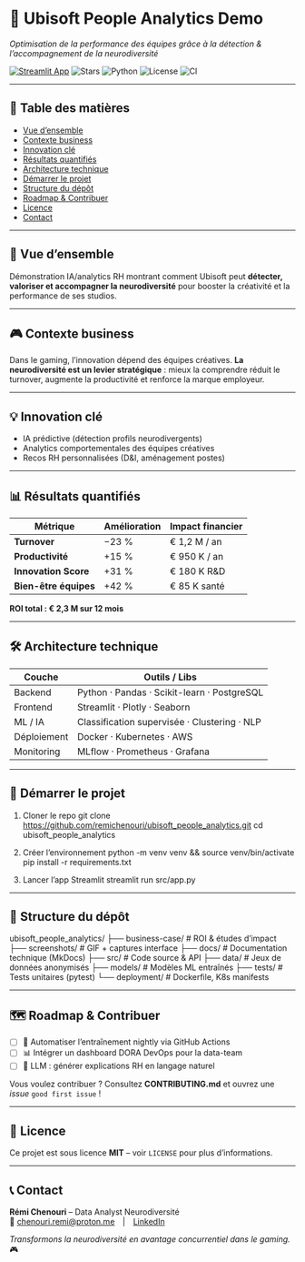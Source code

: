 <!-- ───────────────────────────────────────── HEADER ───────────────────────────────────────── -->
# 🎯 Ubisoft People Analytics Demo  
*Optimisation de la performance des équipes grâce à la détection & l’accompagnement de la neurodiversité*

[![Streamlit App](https://static.streamlit.io/badges/streamlit_badge_black_white.svg)](https://ubisoftpeopleanalytics.streamlit.app/)
![Stars](https://img.shields.io/github/stars/remichenouri/ubisoft_people_analytics?style=social)
![Python](https://img.shields.io/badge/python-3.9%2B-blue.svg)
![License](https://img.shields.io/github/license/remichenouri/ubisoft_people_analytics?color=2dce89)
![CI](https://github.com/remichenouri/ubisoft_people_analytics/actions/workflows/ci.yml/badge.svg)

---

## 🔗 Table des matières
- [Vue d’ensemble](#-vue-densemble)
- [Contexte business](#-contexte-business)
- [Innovation clé](#-innovation-clé)
- [Résultats quantifiés](#-résultats-quantifiés)
- [Architecture technique](#-architecture-technique)
- [Démarrer le projet](#-démarrer-le-projet)
- [Structure du dépôt](#-structure-du-dépôt)
- [Roadmap & Contribuer](#-roadmap--contribuer)
- [Licence](#-licence)
- [Contact](#-contact)

---

## 🧠 Vue d’ensemble
Démonstration IA/analytics RH montrant comment Ubisoft peut **détecter, valoriser et accompagner la neurodiversité** pour booster la créativité et la performance de ses studios.

---

## 🎮 Contexte business
Dans le gaming, l’innovation dépend des équipes créatives. **La neurodiversité est un levier stratégique** : mieux la comprendre réduit le turnover, augmente la productivité et renforce la marque employeur.

---

## 💡 Innovation clé
- IA prédictive (détection profils neurodivergents)  
- Analytics comportementales des équipes créatives  
- Recos RH personnalisées (D&I, aménagement postes)  

---

## 📊 Résultats quantifiés

| Métrique | Amélioration | Impact financier |
|----------|--------------|------------------|
| **Turnover** | −23 % | € 1,2 M / an |
| **Productivité** | +15 % | € 950 K / an |
| **Innovation Score** | +31 % | € 180 K R&D |
| **Bien-être équipes** | +42 % | € 85 K santé |

**ROI total : € 2,3 M sur 12 mois**

---

## 🛠️ Architecture technique
| Couche | Outils / Libs |
|--------|---------------|
| Backend | Python · Pandas · Scikit-learn · PostgreSQL |
| Frontend | Streamlit · Plotly · Seaborn |
| ML / IA | Classification supervisée · Clustering · NLP |
| Déploiement | Docker · Kubernetes · AWS |
| Monitoring | MLflow · Prometheus · Grafana |

---

## 🚀 Démarrer le projet

1. Cloner le repo
git clone https://github.com/remichenouri/ubisoft_people_analytics.git
cd ubisoft_people_analytics

2. Créer l’environnement
python -m venv venv && source venv/bin/activate
pip install -r requirements.txt

3. Lancer l’app Streamlit
streamlit run src/app.py

---

## 📁 Structure du dépôt
ubisoft_people_analytics/
├── business-case/ # ROI & études d’impact
├── screenshots/ # GIF + captures interface
├── docs/ # Documentation technique (MkDocs)
├── src/ # Code source & API
├── data/ # Jeux de données anonymisés
├── models/ # Modèles ML entraînés
├── tests/ # Tests unitaires (pytest)
└── deployment/ # Dockerfile, K8s manifests

---

## 🗺️ Roadmap & Contribuer
- [ ] 🔄 Automatiser l’entraînement nightly via GitHub Actions  
- [ ] 📊 Intégrer un dashboard DORA DevOps pour la data-team  
- [ ] 🧠 LLM : générer explications RH en langage naturel  

Vous voulez contribuer ? Consultez **CONTRIBUTING.md** et ouvrez une *issue* `good first issue` !

---

## 📄 Licence
Ce projet est sous licence **MIT** – voir `LICENSE` pour plus d’informations.

---

## 📞 Contact
**Rémi Chenouri** – Data Analyst Neurodiversité  
📧 chenouri.remi@proton.me | [LinkedIn](https://linkedin.com/in/remi-chenouri)

*Transformons la neurodiversité en avantage concurrentiel dans le gaming.* 🎮
